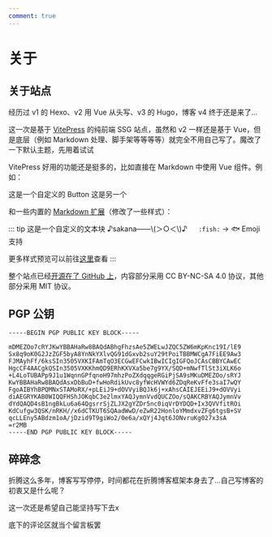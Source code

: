 ```yaml
---
comment: true
---
```


# 关于

## 关于站点

经历过 v1 的 Hexo、v2 用 Vue 从头写、v3 的 Hugo，博客 v4 终于还是来了...

这一次是基于 [VitePress](https://vitepress.dev/) 的纯前端 SSG 站点，虽然和 v2 一样还是基于 Vue，但是底层（例如 Markdown
处理、脚手架等等等等）就完全不用自己写了。魔改了一下默认主题，先用着试试

VitePress 好用的功能还是挺多的，比如直接在 Markdown 中使用 Vue 组件。例如：

<div class="flex gap-2">
  <ui-button>这是一个自定义的 Button</ui-button>
  <ui-button variant="alt">这是另一个</ui-button>
</div>

和一些内置的 [Markdown 扩展](https://vitepress.dev/guide/markdown)（修改了一些样式）：

::: tip 这是一个自定义的文本块
♪sakana——\\(＞○＜\\)♪ &emsp; `:fish:` → :fish: Emoji 支持

更多样式预览可以前往[这里](/posts/blog-style-overview/)查看
:::

整个站点已经[开源在了 GitHub 上](https://github.com/bsdayo/blog)，内容部分采用 CC BY-NC-SA 4.0 协议，其他部分采用 MIT 协议。

## PGP 公钥

```
-----BEGIN PGP PUBLIC KEY BLOCK-----

mDMEZOo7cRYJKwYBBAHaRw8BAQdABhgFhzsAe5ZWELwJZQC5ZW6mKpKnc19I/lE9
Sx8q9oK0G2JzZGF5byA8YnNkYXlvQG91dGxvb2suY29tPoiTBBMWCgA7FiEE9Aw3
FJMAyhFf/6ksSIn3505VXKIFAmTqO3ECGwEFCwkIBwICIgIGFQoJCAsCBBYCAwEC
HgcCF4AACgkQSIn3505VXKKhmQD9ERhKXVXa5be7g9YX/SQD+mNwfTlSt3iXLK6o
+L4LoTUBAPp9J1u1WqnnGPfqnoH97mhzPoZXdqqgeRGiPjSA9sMKuDMEZOo/sRYJ
KwYBBAHaRw8BAQdAsxDbBuD+fwHoRdikUvc8yfWcHVWYd6ZDqReKvFfe3saI7wQY
FgoAIBYhBPQMNxSTAMoRX/+pLEiJ9+dOVVyiBQJk6j+xAhsCAIEJEEiJ9+dOVVyi
diAEGRYKAB0WIQQFHShJOKqbC3e2lmxYAQJymnVvdQUCZOo/sQAKCRBYAQJymnVv
dYdQAQD4sB1ngBkLu6a64QgsrrSjZLJX2gYZDr5nc0iqVrDYDQD+Ix3QVVfitROi
KdCufgw3QSK/nRKH//x6dCTKUT6SQAadWwD/eZwR22HonloYMmdxvZFg6tgsB+SV
qcLLEny5ABdzm1oA/jDzid9T9giWo2/0e6a/xQYj4Jqt6JONvruKg027x3sA
=r2MB
-----END PGP PUBLIC KEY BLOCK-----
```

## 碎碎念

折腾这么多年，博客写写停停，时间都花在折腾博客框架本身去了...自己写博客的初衷又是什么呢？

这一次还是希望自己能坚持写下去x

底下的评论区就当个留言板罢
